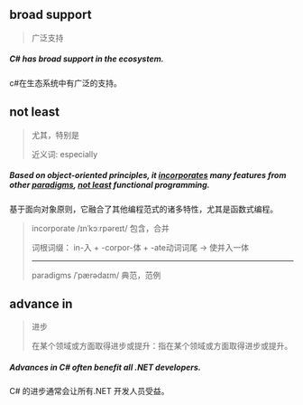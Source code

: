 ## broad support

> 广泛支持

##### C# has **broad support** in the ecosystem.

c#在生态系统中有广泛的支持。

## not least

> 尤其，特别是
>
> 近义词: especially

##### Based on object-oriented principles, it <u>incorporates</u> many features from other <u>paradigms</u>, **<u>not least</u>** functional programming. 

基于面向对象原则，它融合了其他编程范式的诸多特性，尤其是函数式编程。 

> incorporate 	/ɪnˈkɔːrpəreɪt/		包含，合并
>
> 词根词缀： in-入 + -corpor-体 + -ate动词词尾 → 使并入一体
>
> ---
>
> paradigms	/ˈpærədaɪm/	典范，范例

## advance in

> 进步
>
> 在某个领域或方面取得进步或提升：指在某个领域或方面取得进步或提升。

##### **Advances in** C# often benefit all .NET developers.

C# 的进步通常会让所有.NET 开发人员受益。